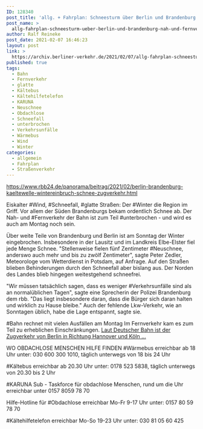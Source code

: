 ```yaml
---
ID: 128340
post_title: 'allg. + Fahrplan: Schneesturm über Berlin und Brandenburg Nah- und Fernverkehr der Bahn auch am Montag eingeschränkt, aus rbb24.de'
post_name: >
  allg-fahrplan-schneesturm-ueber-berlin-und-brandenburg-nah-und-fernverkehr-der-bahn-auch-am-montag-eingeschraenkt-aus-rbb24-de
author: Ralf Reineke
post_date: 2021-02-07 16:46:23
layout: post
link: >
  https://archiv.berliner-verkehr.de/2021/02/07/allg-fahrplan-schneesturm-ueber-berlin-und-brandenburg-nah-und-fernverkehr-der-bahn-auch-am-montag-eingeschraenkt-aus-rbb24-de/
published: true
tags:
  - Bahn
  - Fernverkehr
  - glatte
  - Kältebus
  - Kältehilfetelefon
  - KARUNA
  - Neuschnee
  - Obdachlose
  - Schneefall
  - unterbrochen
  - Verkehrsunfälle
  - Wärmebus
  - Wind
  - Winter
categories:
  - allgemein
  - Fahrplan
  - Straßenverkehr
---
```

https://www.rbb24.de/panorama/beitrag/2021/02/berlin-brandenburg-kaeltewelle-wintereinbruch-schnee-zugverkehr.html

Eiskalter #Wind, #Schneefall, #glatte Straßen: Der #Winter die Region im Griff. Vor allem der Süden Brandenburgs bekam ordentlich Schnee ab. Der Nah- und #Fernverkehr der Bahn ist zum Teil #unterbrochen - und wird es auch am Montag noch sein.

Über weite Teile von Brandenburg und Berlin ist am Sonntag der Winter eingebrochen. Insbesondere in der Lausitz und im Landkreis Elbe-Elster fiel jede Menge Schnee. "Stellenweise fielen fünf Zentimeter #Neuschnee, anderswo auch mehr und bis zu zwölf Zentimeter", sagte Peter Zedler, Meteorologe vom Wetterdienst in Potsdam, auf Anfrage. Auf den Straßen blieben Behinderungen durch den Schneefall aber bislang aus. Der Norden des Landes blieb hingegen weitestgehend schneefrei.

"Wir müssen tatsächlich sagen, dass es weniger #Verkehrsunfälle sind als an normalüblichen Tagen", sagte eine Sprecherin der Polizei Brandenburg dem rbb. "Das liegt insbesondere daran, dass die Bürger sich daran halten und wirklich zu Hause bleibe." Auch der fehlende Lkw-Verkehr, wie an Sonntagen üblich, habe die Lage entspannt, sagte sie.

#Bahn rechnet mit vielen Ausfällen am Montag
Im Fernverkehr kam es zum Teil zu erheblichen Einschränkungen. <a href="https://www.rbb24.de/panorama/beitrag/2021/02/berlin-brandenburg-kaeltewelle-wintereinbruch-schnee-zugverkehr.html">Laut Deutscher Bahn ist der Zugverkehr von Berlin in Richtung Hannover und Köln ...</a>

WO OBDACHLOSE MENSCHEN HILFE FINDEN
#Wärmebus erreichbar ab 18 Uhr unter: 030 600 300 1010, täglich unterwegs von 18 bis 24 Uhr

#Kältebus erreichbar ab 20.30 Uhr unter: 0178 523 5838, täglich unterwegs von 20.30 bis 2 Uhr

#KARUNA Sub - Taskforce für obdachlose Menschen, rund um die Uhr erreichbar unter 0157 8059 78 70

Hilfe-Hotline für #Obdachlose erreichbar Mo-Fr 9-17 Uhr unter: 0157 80 59 78 70

#Kältehilfetelefon erreichbar Mo-So 19-23 Uhr unter: 030 81 05 60 425
